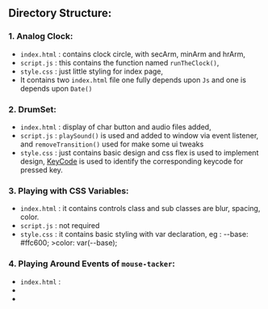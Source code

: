 ## Directory Structure:

### 1. Analog Clock:
- `index.html` : contains clock circle, with secArm, minArm and hrArm,
- `script.js` : this contains the function named `runTheClock()`,
- `style.css` : just little styling for index page,
- It contains two `index.html` file one fully depends upon `Js` and one is depends upon `Date()`

### 2. DrumSet:
- `index.html` : display of char button and audio files added,
- `script.js` : `playSound()` is used and added to window via event listener, and `removeTransition()` used for make some ui tweaks
- `style.css` : just contains basic design and css flex is used to implement design,
[KeyCode](https://keycode.info) is used to identify the corresponding keycode for pressed key.

### 3. Playing with CSS Variables:
- `index.html` : it contains controls class and sub classes are blur, spacing, color.
- `script.js` : not required
- `style.css` : it contains basic styling with var declaration, eg : --base: #ffc600; >color: var(--base);

### 4. Playing Around Events of `mouse-tacker`:
- `index.html` : 
-
-